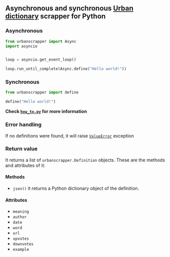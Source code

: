 
##  Asynchronous and synchronous [Urban dictionary](https://www.urbandictionary.com/) scrapper for Python

###  Asynchronous

  

```python
from urbanscrapper import Async
import asyncio


loop = asyncio.get_event_loop()

loop.run_until_complete(Async.define("Hello world!"))
```

###  Synchronous

```python
from urbanscrapper import define

define("Hello world!")
```

**Check [`how_to.py`](https://github.com/m-y-x-i/urban-scrapper/blob/main/how_to.py) for more information**
###  Error handling

If no definitions were found, it will raise [`ValueError`](https://docs.python.org/3/library/exceptions.html#ValueError) exception

###  Return value

It returns a list of `urbanscrapper.Definition` objects. These are the methods and attributes of it:
#### Methods

 - `json()`
 it returns a Python dictionary object of the definition.

#### Attributes

 - `meaning`
 - `author`
 - `date`
 - `word`
 - `url`
 - `upvotes`
 - `downvotes`
 - `example`